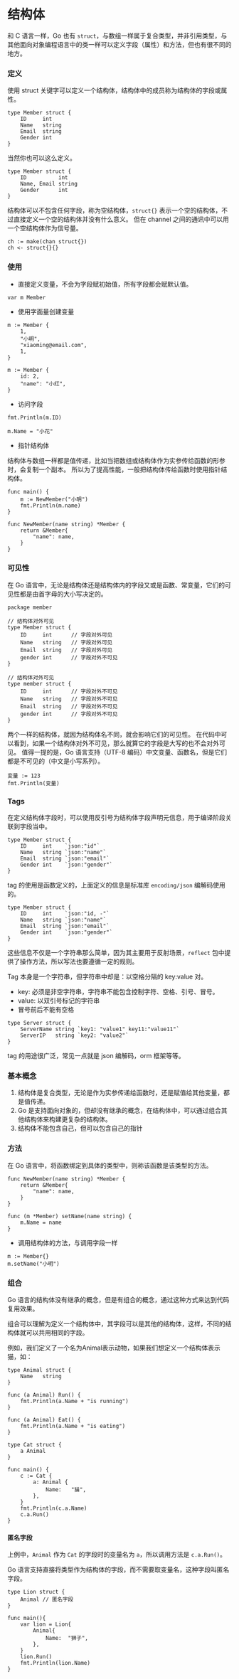 # 结构体

和 C 语言一样，Go 也有 `struct`，与数组一样属于复合类型，并非引用类型，与其他面向对象编程语言中的类一样可以定义字段（属性）和方法，但也有很不同的地方。


### 定义

使用 struct 关键字可以定义一个结构体，结构体中的成员称为结构体的字段或属性。

```golang
type Member struct {
    ID     int
    Name   string
    Email  string
    Gender int
}
```

当然你也可以这么定义。

```golang
type Member struct {
    ID          int
    Name, Email string
    Gender      int
}
```

结构体可以不包含任何字段，称为空结构体，`struct{}` 表示一个空的结构体，不过直接定义一个空的结构体并没有什么意义。
但在 channel 之间的通讯中可以用一个空结构体作为信号量。

```golang
ch := make(chan struct{})
ch <- struct{}{}
```

### 使用

- 直接定义变量，不会为字段赋初始值，所有字段都会赋默认值。

```golang
var m Member
```

- 使用字面量创建变量

```golang
m := Member {
	1,
	"小明",
	"xiaoming@email.com",
	1,
}

m := Member {
	id: 2,
	"name": "小红",
}
```

- 访问字段

```golang
fmt.Println(m.ID)

m.Name = "小花"
```

- 指针结构体

结构体与数组一样都是值传递，比如当把数组或结构体作为实参传给函数的形参时，会复制一个副本。
所以为了提高性能，一般把结构体传给函数时使用指针结构体。

```golang
func main() {
    m := NewMember("小明")
	fmt.Println(m.name)
}

func NewMember(name string) *Member {
    return &Member{
		"name": name,
	}
}
```

### 可见性

在 Go 语言中，无论是结构体还是结构体内的字段又或是函数、常变量，它们的可见性都是由首字母的大小写决定的。

```golang
package member

// 结构体对外可见
type Member struct {
    ID     int		// 字段对外可见
    Name   string	// 字段对外可见
    Email  string	// 字段对外可见
    gender int		// 字段对外不可见
}

// 结构体对外可见
type member struct {
    ID     int		// 字段对外不可见
    Name   string	// 字段对外不可见
    Email  string	// 字段对外不可见
    gender int		// 字段对外不可见
}
```

两个一样的结构体，就因为结构体名不同，就会影响它们的可见性。
在代码中可以看到，如果一个结构体对外不可见，那么就算它的字段是大写的也不会对外可见。
值得一提的是，Go 语言支持（UTF-8 编码）中文变量、函数名，但是它们都是不可见的（中文是小写系列）。

```golang
变量 := 123
fmt.Println(变量)
```


### Tags

在定义结构体字段时，可以使用反引号为结构体字段声明元信息，用于编译阶段关联到字段当中。

```golang
type Member struct {
    ID     int    `json:"id"`
    Name   string `json:"name"`
    Email  string `json:"email"`
    Gender int    `json:"gender"`
}
```

tag 的使用是函数定义的，上面定义的信息是标准库 `encoding/json` 编解码使用的。

```golang
type Member struct {
    ID     int    `json:"id, -"`
    Name   string `json:"name"`
    Email  string `json:"email"`
    Gender int    `json:"gender"`
}
```

这些信息不仅是一个字符串那么简单，因为其主要用于反射场景，`reflect` 包中提供了操作方法，所以写法也要遵循一定的规则。

Tag 本身是一个字符串，但字符串中却是：以空格分隔的 key:value 对。

- key: 必须是非空字符串，字符串不能包含控制字符、空格、引号、冒号。
- value: 以双引号标记的字符串
- 冒号前后不能有空格

```golang
type Server struct {
    ServerName string `key1: "value1" key11:"value11"`
    ServerIP   string `key2: "value2"`
}
```

tag 的用途很广泛，常见一点就是 json 编解码，orm 框架等等。

### 基本概念
1. 结构体是复合类型，无论是作为实参传递给函数时，还是赋值给其他变量，都是值传递。
2. Go 是支持面向对象的，但却没有继承的概念，在结构体中，可以通过组合其他结构体来构建更复杂的结构体。
3. 结构体不能包含自己，但可以包含自己的指针

### 方法

在 Go 语言中，将函数绑定到具体的类型中，则称该函数是该类型的方法。
```golang
func NewMember(name string) *Member {
    return &Member{
		"name": name,
	}
}

func (m *Member) setName(name string) {
    m.Name = name
}
```

- 调用结构体的方法，与调用字段一样
```golang
m := Member{}
m.setName("小明")
```

### 组合
Go 语言的结构体没有继承的概念，但是有组合的概念，通过这种方式来达到代码复用效果。

组合可以理解为定义一个结构体中，其字段可以是其他的结构体，这样，不同的结构体就可以共用相同的字段。

例如，我们定义了一个名为Animal表示动物，如果我们想定义一个结构体表示猫，如：
```golang
type Animal struct {
    Name   string
}

func (a Animal) Run() {
    fmt.Println(a.Name + "is running")
}

func (a Animal) Eat() {
    fmt.Println(a.Name + "is eating")
}

type Cat struct {
    a Animal
}

func main() {
    c := Cat {
	    a: Animal {
            Name:   "猫",
        },
    }
    fmt.Println(c.a.Name)
    c.a.Run()
}
```

#### 匿名字段
上例中，`Animal` 作为 `Cat` 的字段时的变量名为 `a`，所以调用方法是 `c.a.Run()`。

Go 语言支持直接将类型作为结构体的字段，而不需要取变量名，这种字段叫匿名字段。


```golang
type Lion struct {
	Animal // 匿名字段
}

func main(){
    var lion = Lion{
        Animal{
            Name:  "狮子",
        },
    }
    lion.Run()
    fmt.Println(lion.Name)
}
```